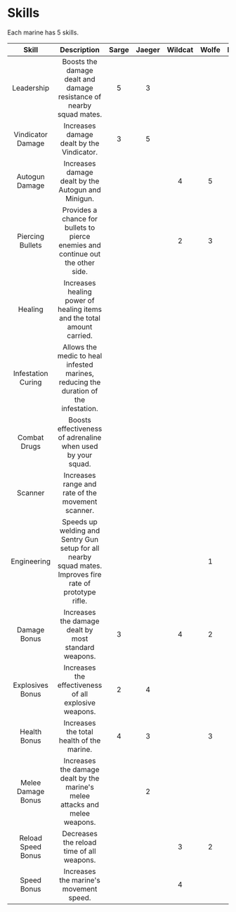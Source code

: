 # Skills

Each marine has 5 skills. 
 
| Skill | Description | Sarge | Jaeger | Wildcat | Wolfe | Faith | Bastille | Crash | Vegas |
| :---: | :---: | :---: | :---: | :---: | :---: | :---: | :---: | :---: | :---: | 
| Leadership | Boosts the damage dealt and damage resistance of nearby squad mates. | 5 | 3 |  |  |  |  |  |  | 
| Vindicator Damage | Increases damage dealt by the Vindicator. | 3 | 5 |  |  |  |  |  |  |
|  Autogun Damage | Increases damage dealt by the Autogun and Minigun. |   |  | 4 | 5 |  |  |  |  |
| Piercing Bullets | Provides a chance for bullets to pierce enemies and continue out the other side. |   |  | 2 | 3 |  |  |  |  |
| Healing | Increases healing power of healing items and the total amount carried. |   |  |  |  | 5 | 4 |  |  |
| Infestation Curing | Allows the medic to heal infested marines, reducing the duration of the infestation. |   |  |  |  | 3 | 1 |  |  |
| Combat Drugs | Boosts effectiveness of adrenaline when used by your squad. |   |  |  |  |  | 3 |  |  |
| Scanner | Increases range and rate of the movement scanner. |   |  |  |  |  |  | 3 | 3 |
| Engineering | Speeds up welding and Sentry Gun setup for all nearby squad mates. Improves fire rate of prototype rifle. |   |  |  | 1 | 3 |  |  |  |
| Damage Bonus | Increases the damage dealt by most standard weapons. |  3 |  | 4 | 2 | 1 | 3 | 3 |  |
| Explosives Bonus | Increases the effectiveness of all explosive weapons. |  2 | 4 |  |  |  |  | 2 |  |
| Health Bonus | Increases the total health of the marine. |  4 | 3 |  | 3 |  |  |  | 3 | 
| Melee Damage Bonus | Increases the damage dealt by the marine's melee attacks and melee weapons. |   | 2 |  |  |  |  |  | 4 | 
| Reload Speed Bonus | Decreases the reload time of all weapons. |   |  | 3 | 2 | 2 | 3 | 4 | 2 | 
| Speed Bonus | Increases the marine's movement speed. |   |  | 4 |  | 3 |  |  |  | 
 
